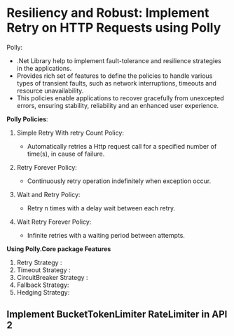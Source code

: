 # Resiliency and Robust: Implement Retry on HTTP Requests using Polly

Polly:
 - .Net Library help to implement fault-tolerance and resilience strategies in the applications.
 - Provides rich set of features to define the policies to handle various types of transient faults, such as network interruptions, timeouts and resource unavailability.
 - This policies enable applications to recover gracefully from unexcepted errors, ensuring stability, reliability and an enhanced user experience.

**Polly Policies**:

1. Simple Retry With retry Count Policy:
     - Automatically retries a Http request call for a specified number of time(s), in cause of failure. 

2. Retry Forever Policy:
    - Continuously retry operation indefinitely when exception occur.

3. Wait and Retry Policy:
    - Retry n times with a delay wait between each retry.

4. Wait Retry Forever Policy:
    - Infinite retries with a waiting period between attempts.

**Using Polly.Core package Features**

1. Retry Strategy :
2. Timeout Strategy :
3. CircuitBreaker Strategy :
4. Fallback Strategy:
5. Hedging Strategy:


## Implement BucketTokenLimiter RateLimiter in API 2

